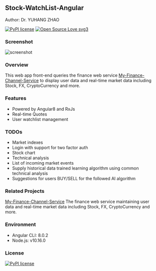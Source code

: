 ## Stock-WatchList-Angular
Author: Dr. YUHANG ZHAO 

[![PyPI license](https://img.shields.io/pypi/l/ansicolortags.svg)](https://pypi.python.org/pypi/ansicolortags/)
[![Open Source Love svg3](https://badges.frapsoft.com/os/v3/open-source.svg?v=103)](https://github.com/ellerbrock/open-source-badges/)

### Screenshot
![screenshot](https://github.com/yuhang2685/Stock-WatchList-Angular/blob/master/frongpage.png)

### Overview
This web app front-end queries the finance web service [My-Finance-Channel-Service](https://github.com/yuhang2685/My-Finance-Channel-Service) to display user data and real-time market data including Stock, FX, CryptoCurrency and more.

### Features
- Powered by Angular8 and RxJs
- Real-time Quotes
- User watchlist management

### TODOs
- Market indexes
- Login with support for two factor auth
- Stock chart
- Technical analysis
- List of incoming market events
- Supply historical data trained learning algorithm using common technical analysis
- Suggestions for users BUY/SELL for the followed AI algorithm

### Related Projects
[My-Finance-Channel-Service](https://github.com/yuhang2685/My-Finance-Channel-Service)
The finance web service maintaining user data and real-time market data including Stock, FX, CryptoCurrency and more.

### Environment
- Angular CLI: 8.0.2
- Node.js: v10.16.0

### License
[![PyPI license](https://img.shields.io/pypi/l/ansicolortags.svg)](https://pypi.python.org/pypi/ansicolortags/)
